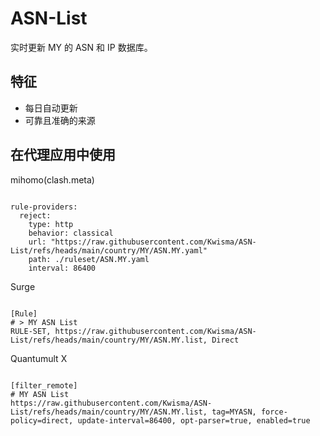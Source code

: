 
# ASN-List

实时更新 MY 的 ASN 和 IP 数据库。

## 特征

- 每日自动更新
- 可靠且准确的来源

## 在代理应用中使用

mihomo(clash.meta)

<pre><code class="language-javascript">
rule-providers:
  reject:
    type: http
    behavior: classical
    url: "https://raw.githubusercontent.com/Kwisma/ASN-List/refs/heads/main/country/MY/ASN.MY.yaml"
    path: ./ruleset/ASN.MY.yaml
    interval: 86400
</code></pre>

Surge

<pre><code class="language-javascript">
[Rule]
# > MY ASN List
RULE-SET, https://raw.githubusercontent.com/Kwisma/ASN-List/refs/heads/main/country/MY/ASN.MY.list, Direct
</code></pre>

Quantumult X

<pre><code class="language-javascript">
[filter_remote]
# MY ASN List
https://raw.githubusercontent.com/Kwisma/ASN-List/refs/heads/main/country/MY/ASN.MY.list, tag=MYASN, force-policy=direct, update-interval=86400, opt-parser=true, enabled=true
</code></pre>
